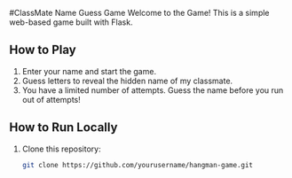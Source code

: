#ClassMate Name Guess Game
Welcome to the Game! This is a simple web-based game built with Flask.

## How to Play
1. Enter your name and start the game.
2. Guess letters to reveal the hidden name of my classmate.
3. You have a limited number of attempts. Guess the name before you run out of attempts!


## How to Run Locally
1. Clone this repository:
   ```bash
   git clone https://github.com/yourusername/hangman-game.git
